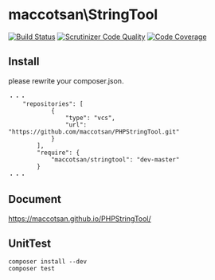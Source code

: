 # maccotsan\StringTool

[![Build Status](https://travis-ci.org/maccotsan/PHPStringTool.svg?branch=master)](https://travis-ci.org/maccotsan/PHPStringTool)
[![Scrutinizer Code Quality](https://scrutinizer-ci.com/g/maccotsan/PHPStringTool/badges/quality-score.png?b=master)](https://scrutinizer-ci.com/g/maccotsan/PHPStringTool/?branch=master)
[![Code Coverage](https://scrutinizer-ci.com/g/maccotsan/PHPStringTool/badges/coverage.png?b=master)](https://scrutinizer-ci.com/g/maccotsan/PHPStringTool/?branch=master)

## Install
please rewrite your composer.json.
````
・・・
    "repositories": [
            {
                "type": "vcs",
                "url": "https://github.com/maccotsan/PHPStringTool.git"
            }
        ],
        "require": {
            "maccotsan/stringtool": "dev-master"
        }
・・・
````

## Document
https://maccotsan.github.io/PHPStringTool/

## UnitTest
````
composer install --dev
composer test
````

